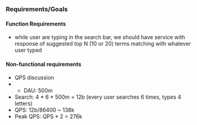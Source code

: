 ### Requirements/Goals
#### Function Requirements
- while user are typing in the search bar, we should have service with response of suggested top N (10 or 20) terms matching with whatever user typed
#### Non-functional requirements
- QPS discussion
- -   DAU: 500m
-   Search: 4 * 6 * 500m = 12b (every user searches 6 times, types 4 letters)
-   QPS: 12b/86400 ~ 138k
-   Peak QPS: QPS * 2 = 276k
<!--stackedit_data:
eyJoaXN0b3J5IjpbLTE1MTUyOTQ5MTQsNzMwOTk4MTE2XX0=
-->